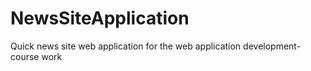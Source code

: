 # NewsSiteApplication
Quick news site web application for the web application development-course work
